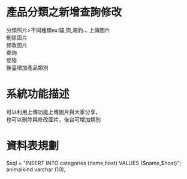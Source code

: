 # 產品分類之新增查詢修改
分類照片>不同種類ex:貓,狗,海豹...
  上傳圖片  
 刪除圖片  
修改圖片  
查詢  
登陸  
後臺增加產品類別

# 系統功能描述
可以利用上傳功能上傳圖片與大家分享，  
也可以刪除與修改圖片，後台可增加類別
# 資料表規劃
$sql = "INSERT INTO categories (name,host) VALUES ($name,$host)";  
 animalkind varchar (10),
